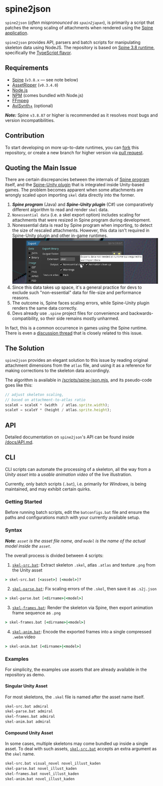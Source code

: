 # spine2json
`spine2json` (*often mispronounced as `spain2japan`*), is primarily a script that patches the wrong scaling of attachments when rendered using the [Spine application](https://esotericsoftware.com/).

`spine2json` provides API, parsers and batch scripts for manipulating skeleton data using NodeJS. The repository is based on [Spine 3.8 runtime](https://github.com/EsotericSoftware/spine-runtimes/tree/3.8), specifically the [TypeScript flavor](https://github.com/EsotericSoftware/spine-runtimes/blob/3.8/spine-ts/core/src/SkeletonBinary.ts).

## Requirements
* [Spine](https://esotericsoftware.com/) (`v3.8.x` — see note below)
* [AssetRipper](https://github.com/AssetRipper/AssetRipper/releases/tag/0.3.4.0) (`v0.3.4.0`)
* [Node.js](https://nodejs.org/en/download/prebuilt-installer)
* [NPM](https://github.com/npm/cli#installation) (comes bundled with Node.js)
* [FFmpeg](https://www.gyan.dev/ffmpeg/builds/#release-builds)
* [AviSynth+](https://avs-plus.net/get_started.html) (optional)

***Note:*** Spine `v3.8.87` or higher is recommended as it resolves most bugs and version incompatibilities.

## Contribution
To start developing on more up-to-date runtimes, you can [fork](/../../fork) this repository, or create a new branch for higher version via [pull request](/../../pulls).

## Quoting the Main Issue
There are certain discrepancies between the internals of [Spine program](https://esotericsoftware.com/) itself, and the [Spine-Unity plugin](https://en.esotericsoftware.com/spine-unity) that is integrated inside Unity-based games. The problem becomes apparent when some attachments are wrongly scaled upon importing `skel` data directly into the former.
1. ***Spine program*** (Java) and ***Spine-Unity plugin*** (C#) use comparatively different algorithm to read and render `skel` data.
2. `Nonessential data` (i.e. a skel export option) includes scaling for attachments that were resized in Spine program during development.
3. Nonessential data is read by Spine program when importing, to detect the size of rescaled attachments. However, this data isn't required in Spine-Unity plugin and other in-game runtimes. ![Verbatim: Nonessential data — Exports data not needed at runtime but required to use Import Data](/docs/nonessential_data.png)
4. Since this data takes up space, it's a general practice for devs to exclude such "non-essential" data for file-size and performance reasons.
5. The outcome is, Spine faces scaling errors, while Spine-Unity plugin renders the same data correctly.
6. Devs already use `.spine` project files for convenience and backwards-compatibility, so their side remains mostly unharmed.

In fact, this is a common occurrence in games using the Spine runtime. There is even a [discussion thread](https://en.esotericsoftware.com/forum/d/9066-workaround-for-missing-mesh-data/3) that is closely related to this issue.

## The Solution
`spine2json` provides an elegant solution to this issue by reading original attachment dimensions from the `atlas` file, and using it as a reference for making corrections to the skeleton data accordingly.

The algorithm is available in [/scripts/spine-json.mjs](/scripts/spine-json.mjs), and its pseudo-code goes like this:

```js
// adjust skeleton scaling,
// based on attachment-to-atlas ratio
scaleX = scaleX * (width  / atlas.sprite.width);
scaleY = scaleY * (height / atlas.sprite.height);
```

## API
Detailed documentation on `spine2json`'s API can be found inside [/docs/API.md](https://github.com/seiya-dev/spine2json/tree/main/scripts).

## CLI
CLI scripts can automate the processing of a skeleton, all the way from a *Unity asset* into a *usable animation video* of the live illustration.

Currently, only batch scripts (`.bat`), i.e. primarily for *Windows*, is being maintained, and may exhibit certain quirks.

### Getting Started
Before running batch scripts, edit the `batconfigs.bat` file and ensure the paths and configurations match with your currently available setup.

### Syntax
***Note**: `asset` is the asset file name, and `model` is the name of the actual model inside the `asset`.*

The overall process is divided between 4 scripts:
1. [`skel-src.bat`](/skel-src.bat): Extract skeleton `.skel`, atlas `.atlas` and texture `.png` from the Unity asset
```cmd
> skel-src.bat [<asset>] [<model>]?
```
2. [`skel-parse.bat`](/skel-parse.bat): Fix scaling errors of the `.skel`, then save it as `.s2j.json`
```cmd
> skel-parse.bat [<dirname>|<model>]
```
3. [`skel-frames.bat`](/skel-frames.bat): Render the skeleton via Spine, then export animation frame sequence as `.png`
```cmd
> skel-frames.bat [<dirname>|<model>]
```
4. [`skel-anim.bat`](/skel-anim.bat): Encode the exported frames into a single compressed `.webm` video
```cmd
> skel-anim.bat [<dirname>|<model>]
```

### Examples
For simplicity, the examples use assets that are already available in the repository as demo.

#### Singular Unity Asset
For most skeletons, the `.skel` file is named after the asset name itself.
```cmd
skel-src.bat admiral
skel-parse.bat admiral
skel-frames.bat admiral
skel-anim.bat admiral
```

#### Compound Unity Asset
In some cases, multiple skeletons may come bundled up inside a single asset. To deal with such assets, [`skel-src.bat`](/skel-src.bat) accepts an extra argument as the `skel` name.
```cmd
skel-src.bat visual_novel novel_illust_kaden
skel-parse.bat novel_illust_kaden
skel-frames.bat novel_illust_kaden
skel-anim.bat novel_illust_kaden
```

